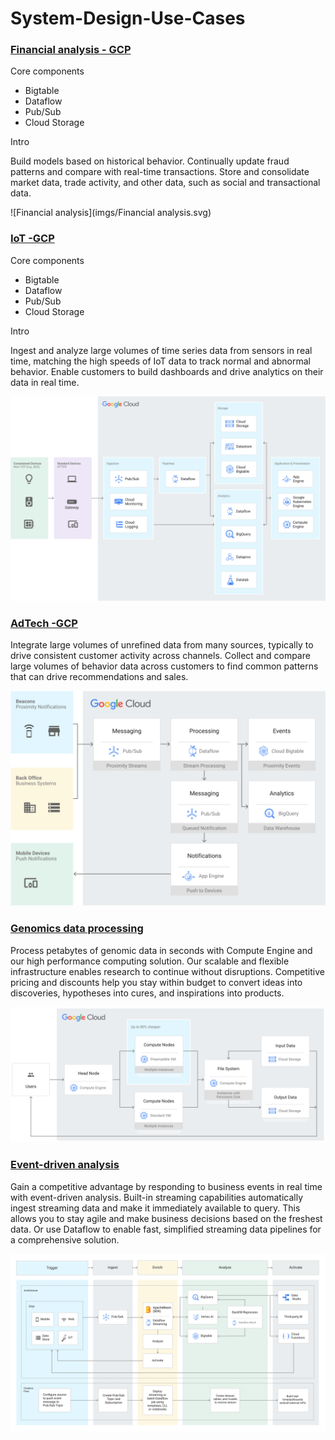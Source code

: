 # System-Design-Use-Cases

### [Financial analysis - GCP](https://cloud.google.com/bigtable#section-7)

Core components

- Bigtable
- Dataflow
- Pub/Sub
- Cloud Storage

Intro

Build models based on historical behavior. Continually update fraud patterns and compare with real-time transactions. Store and consolidate market data, trade activity, and other data, such as social and transactional data.

![Financial analysis](imgs/Financial analysis.svg)


### [IoT -GCP](https://cloud.google.com/bigtable#section-7)

Core components

- Bigtable
- Dataflow
- Pub/Sub
- Cloud Storage

Intro

Ingest and analyze large volumes of time series data from sensors in real time, matching the high speeds of IoT data to track normal and abnormal behavior. Enable customers to build dashboards and drive analytics on their data in real time.

![IoT](imgs/IoT.svg)

### [AdTech -GCP](https://cloud.google.com/bigtable#section-7)

Integrate large volumes of unrefined data from many sources, typically to drive consistent customer activity across channels. Collect and compare large volumes of behavior data across customers to find common patterns that can drive recommendations and sales.

![AdTech](imgs/AdTech.svg)

### [Genomics data processing](https://cloud.google.com/compute#section-8)

Process petabytes of genomic data in seconds with Compute Engine and our high performance computing solution. Our scalable and flexible infrastructure enables research to continue without disruptions. Competitive pricing and discounts help you stay within budget to convert ideas into discoveries, hypotheses into cures, and inspirations into products.

![GDP](imgs/GDP.svg)

### [Event-driven analysis](https://cloud.google.com/bigquery#real-time-analytics)

Gain a competitive advantage by responding to business events in real time with event-driven analysis. Built-in streaming capabilities automatically ingest streaming data and make it immediately available to query. This allows you to stay agile and make business decisions based on the freshest data. Or use Dataflow to enable fast, simplified streaming data pipelines for a comprehensive solution.

![Event-driven analysis](imgs/EDA.svg)
